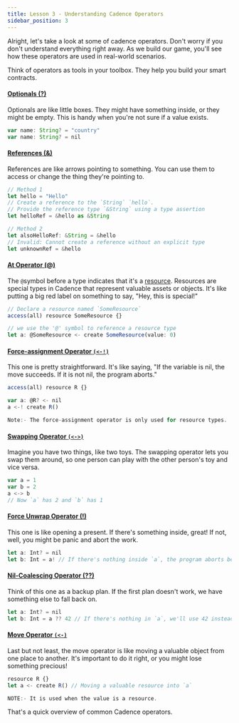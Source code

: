 ```yaml
---
title: Lesson 3 - Understanding Cadence Operators
sidebar_position: 3
---
```


Alright, let's take a look at some of cadence operators. Don't worry if you don't understand everything right away. As we build our game, you'll see how these operators are used in real-world scenarios.

Think of operators as tools in your toolbox. They help you build your smart contracts.

#### [Optionals (?)](https://cadence-lang.org/docs/1.0/language/glossary#optional)

Optionals are like little boxes. They might have something inside, or they might be empty. This is handy when you're not sure if a value exists.

```jsx
var name: String? = "country"
var name: String? = nil
```

#### [References (&)](https://cadence-lang.org/docs/1.0/language/references)

References are like arrows pointing to something. You can use them to access or change the thing they're pointing to.

```jsx
// Method 1
let hello = "Hello"
// Create a reference to the `String` `hello`.
// Provide the reference type `&String` using a type assertion
let helloRef = &hello as &String

// Method 2
let alsoHelloRef: &String = &hello
// Invalid: Cannot create a reference without an explicit type
let unknownRef = &hello
```

#### [At Operator (@)](https://cadence-lang.org/docs/1.0/language/glossary#-at)

The `@`symbol before a type indicates that it's a [resource](https://cadence-lang.org/docs/language/resources). Resources are special types in Cadence that represent valuable assets or objects. It's like putting a big red label on something to say, "Hey, this is special!"

```jsx
// Declare a resource named `SomeResource`
access(all) resource SomeResource {}

// we use the '@' symbol to reference a resource type
let a: @SomeResource <- create SomeResource(value: 0)
```

#### [Force-assignment Operator `(<-!)`](https://cadence-lang.org/docs/1.0/language/operators#force-assignment-operator--)

This one is pretty straightforward. It's like saying, "If the variable is nil, the move succeeds. If it is not nil, the program aborts."

```jsx
access(all) resource R {}

var a: @R? <- nil
a <-! create R()

Note:- The force-assignment operator is only used for resource types.
```

#### [Swapping Operator `(<->)`](https://cadence-lang.org/docs/1.0/language/operators#swapping-operator--)

Imagine you have two things, like two toys. The swapping operator lets you swap them around, so one person can play with the other person's toy and vice versa.

```jsx
var a = 1
var b = 2
a <-> b
// Now `a` has 2 and `b` has 1
```

#### [Force Unwrap Operator (!)](https://cadence-lang.org/docs/1.0/language/operators#force-unwrap-operator-)

This one is like opening a present. If there's something inside, great! If not, well, you might be panic and abort the work.

```jsx
let a: Int? = nil
let b: Int = a! // If there's nothing inside `a`, the program aborts because `a` is nil.
```

#### [Nil-Coalescing Operator (??)](https://cadence-lang.org/docs/1.0/language/glossary#nil-coalescing-operator)

Think of this one as a backup plan. If the first plan doesn't work, we have something else to fall back on.

```jsx
let a: Int? = nil
let b: Int = a ?? 42 // If there's nothing in `a`, we'll use 42 instead
```

#### [Move Operator `(<-)`](https://cadence-lang.org/docs/1.0/language/resources#the-move-operator--)

Last but not least, the move operator is like moving a valuable object from one place to another. It's important to do it right, or you might lose something precious!

```jsx
resource R {}
let a <- create R() // Moving a valuable resource into `a`

NOTE:- It is used when the value is a resource.
```

That's a quick overview of common Cadence operators.
